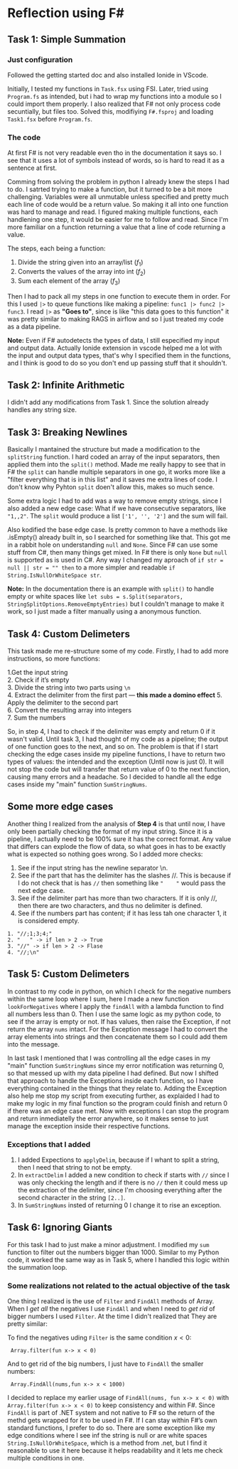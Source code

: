 # Reflection using F#

## Task 1: Simple Summation


### Just configuration
Followed the getting started doc and also installed Ionide in VScode.

Initially, I tested my functions in `Task.fsx` using FSI. Later, tried using `Program.fs` as intended, but i had to wrap my functions into a module so I could import them properly. I also realized that F# not only process code secuntially, but files too. Solved this, modifiying `F#.fsproj` and loading `Task1.fsx` before `Program.fs`.

### The code

At first F# is not very readable even tho in the documentation it says so. I see that it uses a lot of symbols instead of words, so is hard to read it as a sentence at first.

Comming from solving the problem in python I already knew the steps I had to do. I satrted trying to make a function, but it turned to be a bit more challenging. Variables were all unmutable unless specified and pretty much each line of code would be a return value. So making it all into one function was hard to manage and read. I figured making multiple functions, each handlening one step, it would be easier for me to follow and read. Since I'm more familiar on a function returning a value that a line of code returning a value.

The steps, each being a function:

1. Divide the string given into an array/list ($f_1$)
2. Converts the values of the array into int ($f_2$)
3. Sum each element of the array ($f_3$)

Then I had to pack all my steps in one function to execute them in order. For this I used `|>` to queue functions like making a pipeline:
`func1 |> func2 |> func3`.  I read `|>` as **"Goes to"**, since is like "this data goes to this function" it was pretty similar to making RAGS in airflow and so I just treated my code as a data pipeline.

**Note:** Even if F# autodetects the types of data, I still especified my input and output data. Actually Ionide extension in vscode helped me a lot with the input and output data types, that's why I specified them in the functions, and I think is good to do so you don't end up passing stuff that it shouldn't.

## Task 2: Infinite Arithmetic

I didn't add any modifications from Task 1. Since the solution already handles any string size.

## Task 3: Breaking Newlines

Basically I mantained the structure but made a modification to the `splitString` function. I hard coded an array of the input separators, then applied them into the `split()` method. Made me really happy to see that in F# the `split` can handle multiple separators in one go, it works more like a "filter everything that is in this list" and it saves me extra lines of code. I don't know why Pyhton `split` doen't allow this, makes so much sence.

Some extra logic I had to add was a way to remove empty strings, since I also added a new edge case: What if we have consecutive separators, like `"1,,2"`. The `split` would produce a list `['1', '', '2']` and the sum will fail.

Also kodified the base edge case. Is pretty common to have a methods like .isEmpty() already built in, so I searched for something like that. This got me in a rabbit hole on understanding `null` and `None`. Since F# can use some stuff from C#, then many things get mixed. In F# there is only `None` but `null` is supported as is used in C#. Any way I changed my aproach of `if str = null || str = "" then` to a more simpler and readable `if String.IsNullOrWhiteSpace str`.

**Note:** In the documentation there is an example with `split()` to handle empty or white spaces like `let subs = s.Split(separators, StringSplitOptions.RemoveEmptyEntries)` but I couldn't manage to make it work, so I just made a filter manually using a anonymous function.

## Task 4: Custom Delimeters

This task made me re-structure some of my code. Firstly, I had to add more instructions, so more functions:

1.Get the input string  
2. Check if it’s empty  
3. Divide the string into two parts using `\n`  
4. Extract the delimiter from the first part — **this made a domino effect**
5. Apply the delimiter to the second part  
6. Convert the resulting array into integers  
7. Sum the numbers 


So, in step 4, I had to check if the delimiter was empty and return 0 if it wasn't valid. Until task 3, I had thought of my code as a pipeline; the output of one function goes to the next, and so on. The problem is that if I start checking the edge cases inside my pipeline functions, I have to return two types of values: the intended and the exception (Until now is just 0). It will not stop the code but will transfer that return value of 0 to the next function, causing many errors and a headache. So I decided to handle all the edge cases inside my "main" function `SumStringNums`.

## Some more edge cases
Another thing I realized from the analysis of **Step 4** is that until now, I have only been partially checking the format of my input string. Since it is a pipeline, I actually need to be 100% sure it has the correct format. Any value that differs can explode the flow of data, so what goes in has to be exactly what is expected so nothing goes wrong. So I added more checks:

1. See if the input string has the newline separator \n.
2. See if the part that has the delimiter has the slashes //. This is because if I do not check that is has `//` then something like `"    "` would pass the next edge case.
3. See if the delimiter part has more than two characters. If it is only //, then there are two characters, and thus no delimiter is defined.
4. See if the numbers part has content; if it has less tah one character 1, it is considered empty.

```
1. "//;1;3;4;" 
2. "   " -> if len > 2 -> True
3. "//" -> if len > 2 -> Flase
4. "//;\n"
```

## Task 5: Custom Delimeters

In contrast to my code in python, on which I check for the negative numbers within the same loop where I sum, here I made a new function `lookForNegatives` where I apply the `findAll` with a lambda function to find all numbers less than 0. Then I use the same logic as my python code, to see if the array is empty or not. If has values, then raise the Exception, if not return the array `nums` intact. For the Exception message I had to convert the array elements into strings and then concatenate them so I could add them into the message.

In last task I mentioned that I was controlling all the edge cases in my "main" function `SumStringNums` since my error notification was returning 0, so that messed up with my data pipeline I had defined. But now I shifted that approach to handle the Exceptions inside each function, so I have everything contained in the things that they relate to. Adding the Exception also help me stop my script from executing further, as explaided I had to make my logic in my final function so the program could finish and return 0 if there was an edge case met. Now with exceptions I can stop the program and return inmediatelly the error anywhere, so it makes sense to just manage the exception inside their respective functions.

### Exceptions that I added
1. I added Expections to `applyDelim`, because if I whant to split a string, then I need that string to not be empty.
2. In `extractDelim` I added a new condition to check if starts with `//` since I was only checking the length and if there is no `//` then it could mess up the extraction of the delimiter, since I'm choosing everything after the second character in the string `[2..]`.
3. In `SumStringNums` insted of returning 0 I change it to rise an exception.

## Task 6: Ignoring Giants

For this task I had to just make a minor adjustment. I modified my `sum` function to filter out the numbers bigger than 1000. Similar to my Python code, it worked the same way as in Task 5, where I handled this logic within the summation loop.

### Some realizations not related to the actual objective of the task
One thing I realized is the use of `Filter` and `FindAll` methods of Array. When I *get all* the negatives I use `FindAll` and when I need to *get rid* of bigger numbers I used `Filter`. At the time I didn't realized that They are pretty similar: 

To find the negatives uding `Filter` is the same condition $x < 0$:
```F#
 Array.filter(fun x-> x < 0)
```

And to get rid of the big numbers, I just have to `FindAll` the smaller numbers:
```F#
 Array.FindAll(nums,fun x-> x < 1000)
```

I decided to replace my earlier usage of `FindAll(nums, fun x-> x < 0)` with `Array.filter(fun x-> x < 0)` to keep consistency and within F#. Since `FindAll` is part of .NET system and not native to F# so the return of the methd gets wrapped for it to be used in F#. If I can stay within F#’s own standard functions, I prefer to do so. There are some exception like my edge conditions where I see inf the string is null or are white spaces `String.IsNullOrWhiteSpace`, which is a method from .net, but I find it reasonable to use it here because it helps readability and it lets me check multiple conditions in one.
